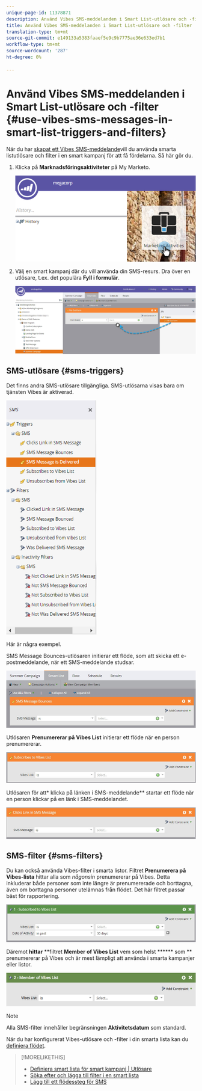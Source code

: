 ```yaml
---
unique-page-id: 11378871
description: Använd Vibes SMS-meddelanden i Smart List-utlösare och -filter - Marketo Docs - Produktdokumentation
title: Använd Vibes SMS-meddelanden i Smart List-utlösare och -filter
translation-type: tm+mt
source-git-commit: e149133a5383faaef5e9c9b7775ae36e633ed7b1
workflow-type: tm+mt
source-wordcount: '287'
ht-degree: 0%

---
```



# Använd Vibes SMS-meddelanden i Smart List-utlösare och -filter {#use-vibes-sms-messages-in-smart-list-triggers-and-filters}

När du har [skapat ett Vibes SMS-meddelande](create-a-vibes-sms-message.md)vill du använda smarta listutlösare och filter i en smart kampanj för att få fördelarna. Så här gör du.

1. Klicka på **Marknadsföringsaktiviteter** på My Marketo.

   ![](assets/image2016-7-28-9-3a48-3a32.png)

1. Välj en smart kampanj där du vill använda din SMS-resurs. Dra över en utlösare, t.ex. det populära **Fyll i formulär**.

   ![](assets/fills-out-form-pull-over.jpg)

## SMS-utlösare {#sms-triggers}

Det finns andra SMS-utlösare tillgängliga. SMS-utlösarna visas bara om tjänsten Vibes är aktiverad.

![](assets/new-sms-search2.png)

Här är några exempel.

SMS Message Bounces-utlösaren initierar ett flöde, som att skicka ett e-postmeddelande, när ett SMS-meddelande studsar.

![](assets/sms-message-bounces-real.jpg)

Utlösaren **Prenumererar på Vibes List** initierar ett flöde när en person prenumererar.

![](assets/subscribes-to-vibes-list-real.jpg)

Utlösaren för att* klicka på länken i SMS-meddelande** startar ett flöde när en person klickar på en länk i SMS-meddelandet.

![](assets/clicks-link-in-sms-message.jpg)

## SMS-filter {#sms-filters}

Du kan också använda Vibes-filter i smarta listor. Filtret **Prenumerera på Vibes-lista** hittar alla som *någonsin* prenumererar på Vibes. Detta inkluderar både personer som inte längre är prenumererade och borttagna, även om borttagna personer utelämnas från flödet. Det här filtret passar bäst för rapportering.

![](assets/subscribed-to-vibes-list-filter-real.jpg)

Däremot **hittar** **filtret **Member of Vibes List** vem som helst ****** som ** prenumererar på Vibes och är mest lämpligt att använda i smarta kampanjer eller listor.

![](assets/image001.png)

>[!NOTE]
>
>Alla SMS-filter innehåller begränsningen **Aktivitetsdatum** som standard.

När du har konfigurerat Vibes-utlösare och -filter i din smarta lista kan du [definiera flödet](add-a-flow-step-for-sms.md).

>[!MORELIKETHIS]
>
>* [Definiera smart lista för smart kampanj | Utlösare](../../../product-docs/core-marketo-concepts/smart-campaigns/creating-a-smart-campaign/define-smart-list-for-smart-campaign-trigger.md)
>* [Söka efter och lägga till filter i en smart lista](../../../product-docs/core-marketo-concepts/smart-lists-and-static-lists/creating-a-smart-list/find-and-add-filters-to-a-smart-list.md)
>* [Lägg till ett flödessteg för SMS](add-a-flow-step-for-sms.md)

>



